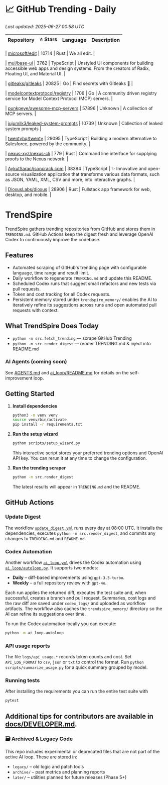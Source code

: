 <!-- TRENDING_START -->
# 📈 GitHub Trending - Daily

_Last updated: 2025-06-27 00:58 UTC_

| Repository | ⭐ Stars | Language | Description |
|------------|--------:|----------|-------------|

| [microsoft/edit](https://github.com/microsoft/edit) | 10714 | Rust | We all edit. |

| [mui/base-ui](https://github.com/mui/base-ui) | 3762 | TypeScript | Unstyled UI components for building accessible web apps and design systems. From the creators of Radix, Floating UI, and Material UI. |

| [gitleaks/gitleaks](https://github.com/gitleaks/gitleaks) | 20825 | Go | Find secrets with Gitleaks 🔑 |

| [modelcontextprotocol/registry](https://github.com/modelcontextprotocol/registry) | 1706 | Go | A community driven registry service for Model Context Protocol (MCP) servers. |

| [punkpeye/awesome-mcp-servers](https://github.com/punkpeye/awesome-mcp-servers) | 57896 | Unknown | A collection of MCP servers. |

| [jujumilk3/leaked-system-prompts](https://github.com/jujumilk3/leaked-system-prompts) | 10739 | Unknown | Collection of leaked system prompts |

| [twentyhq/twenty](https://github.com/twentyhq/twenty) | 29095 | TypeScript | Building a modern alternative to Salesforce, powered by the community. |

| [nexus-xyz/nexus-cli](https://github.com/nexus-xyz/nexus-cli) | 779 | Rust | Command line interface for supplying proofs to the Nexus network. |

| [AykutSarac/jsoncrack.com](https://github.com/AykutSarac/jsoncrack.com) | 38384 | TypeScript | ✨ Innovative and open-source visualization application that transforms various data formats, such as JSON, YAML, XML, CSV and more, into interactive graphs. |

| [DioxusLabs/dioxus](https://github.com/DioxusLabs/dioxus) | 28906 | Rust | Fullstack app framework for web, desktop, and mobile. |
<!-- TRENDING_END -->

# TrendSpire

TrendSpire gathers trending repositories from GitHub and stores them in `TRENDING.md`. GitHub Actions keep the digest fresh and leverage OpenAI Codex to continuously improve the codebase.

## Features

- Automated scraping of GitHub's trending page with configurable language, time range and result limit.
- Daily workflow to regenerate `TRENDING.md` and update this README.
- Scheduled Codex runs that suggest small refactors and new tests via pull requests.
- Token and cost tracking for all Codex requests.
- Persistent memory stored under `trendspire_memory/` enables the AI to
  iteratively refine its suggestions across runs and open automated pull
  requests with context.

## What TrendSpire Does Today

- `python -m src.fetch_trending` — scrape GitHub Trending
- `python -m src.render_digest` — render TRENDING.md & inject into README.md

### AI Agents (coming soon)
See [AGENTS.md](./AGENTS.md) and [ai_loop/README.md](./ai_loop/README.md) for details on the self-improvement loop.

## Getting Started

1. **Install dependencies**
   ```bash
   python3 -m venv venv
   source venv/bin/activate
   pip install -r requirements.txt
   ```

2. **Run the setup wizard**
   ```bash
   python scripts/setup_wizard.py
   ```
   This interactive script stores your preferred trending options and OpenAI API key.
   You can rerun it at any time to change the configuration.

3. **Run the trending scraper**
   ```bash
   python -m src.render_digest
   ```
   The latest results will appear in `TRENDING.md` and the README.


## GitHub Actions

### Update Digest

The workflow [`update_digest.yml`](.github/workflows/update_digest.yml) runs every day at 08:00 UTC. It installs the dependencies, executes `python -m src.render_digest`, and commits any changes to `TRENDING.md` and `README.md`.

### Codex Automation

Another workflow [`ai_loop.yml`](.github/workflows/ai_loop.yml) drives the Codex automation using [`ai_loop/autoloop.py`](ai_loop/autoloop.py). It supports two modes:

- **Daily** – diff-based improvements using `gpt-3.5-turbo`.
- **Weekly** – a full repository review with `gpt-4o`.

Each run applies the returned diff, executes the test suite and, when successful, creates a branch and pull request. Summaries, cost logs and the raw diff are saved under `codex_logs/` and uploaded as workflow artifacts. The workflow also caches the `trendspire_memory/` directory so the AI can refine its suggestions over time.

To run the Codex automation locally you can execute:

```bash
python -m ai_loop.autoloop
```

### API usage reports

The file `logs/api_usage.*` records token counts and cost. Set `API_LOG_FORMAT`
to `csv`, `json` or `txt` to control the format. Run `python
scripts/summarize_usage.py` for a quick summary grouped by model.

### Running tests

After installing the requirements you can run the entire test suite with

```bash
pytest
```

Additional tips for contributors are available in
[docs/DEVELOPER.md](docs/DEVELOPER.md).
---

### 🗃 Archived & Legacy Code

This repo includes experimental or deprecated files that are not part of the active AI loop. These are stored in:

- `legacy/` – old logic and patch tools
- `archive/` – past metrics and planning reports
- `later/` – utilities planned for future releases (Phase 5+)
